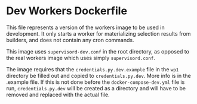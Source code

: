 # Dev Workers Dockerfile

This file represents a version of the workers image to be used in development. It only
starts a worker for materializing selection results from builders, and does not contain
any cron commands.

This image uses `supervisord-dev.conf` in the root directory, as opposed to the real
workers image which uses simply `supervisord.conf`.

The image requires that the `credentials.py.dev.example` file in the `wp1` directory
be filled out and copied to `credentials.py.dev`. More info is in the .example file.
If this is not done before the `docker-compose-dev.yml` file is run, `credentials.py.dev`
will be created as a directory and will have to be removed and replaced with the actual
file.
